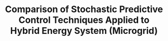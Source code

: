 # <p align="center"> Comparison of Stochastic Predictive Control Techniques Applied to Hybrid Energy System (Microgrid) </p>

